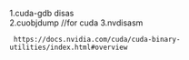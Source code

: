 1.cuda-gdb   disas  
2.cuobjdump //for cuda
3.nvdisasm 
    
     https://docs.nvidia.com/cuda/cuda-binary-utilities/index.html#overview
